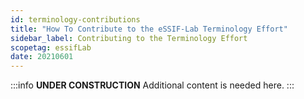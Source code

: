 ```yaml
---
id: terminology-contributions
title: "How To Contribute to the eSSIF-Lab Terminology Effort"
sidebar_label: Contributing to the Terminology Effort
scopetag: essifLab
date: 20210601
---
```


:::info **UNDER CONSTRUCTION**
Additional content is needed here.
:::

